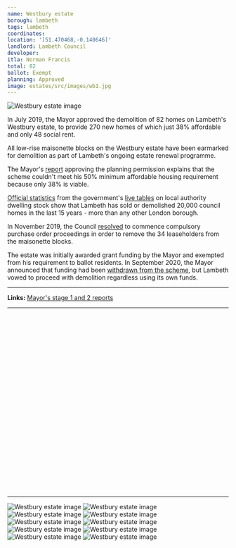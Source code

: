 ```yaml
---
name: Westbury estate 
borough: lambeth
tags: lambeth
coordinates: 
location: '[51.470468,-0.140646]'
landlord: Lambeth Council
developer:
itla: Norman Francis
total: 82
ballot: Exempt
planning: Approved
image: estates/src/images/wb1.jpg
---
```

![Westbury estate image](src/images/wb1.jpg)

In July 2019, the Mayor approved the demolition of 82 homes on Lambeth's Westbury estate, to provide 270 new homes of which just 38% affordable and only 48 social rent.

All low-rise maisonette blocks on the Westbury estate have been earmarked for demolition as part of Lambeth's ongoing estate renewal programme.

The Mayor's [report](https://www.london.gov.uk/sites/default/files/public%3A//public%3A//PAWS/media_id_469670///westbury_estate_report.pdf) approving the planning permission explains that the scheme couldn't meet his 50% minimum affordable housing requirement because only 38% is viable. 

[Official statistics](https://www.gov.uk/government/uploads/system/uploads/attachment_data/file/674346/LT_116.xlsx) from the government's [live tables](https://www.gov.uk/government/statistical-data-sets/live-tables-on-dwelling-stock-including-vacants) on local authority dwelling stock show that Lambeth has sold or demolished 20,000 council homes in the last 15 years - more than any other London borough.

In November 2019, the Council [resolved](https://moderngov.lambeth.gov.uk/mgIssueHistoryHome.aspx?IId=56827&PlanId=831&RPID=0) to commence compulsory purchase order proceedings in order to remove the 34 leaseholders from the maisonette blocks.

The estate was initially awarded grant funding by the Mayor and exempted from his requirement to ballot residents. In September 2020, the Mayor announced that funding had been [withdrawn from the scheme](https://www.insidehousing.co.uk/news/news/gla-funding-withdrawn-for-three-major-council-estate-regeneration-schemes-68045), but Lambeth vowed to proceed with demolition regardless using its own funds.

---

__Links:__
[Mayor's stage 1 and 2 reports](https://www.london.gov.uk/sites/default/files/public%3A//public%3A//PAWS/media_id_469670///westbury_estate_report.pdf)

---

<!------------THE CODE BELOW RENDERS THE MAP - DO NOT EDIT! ---------------------------->

<div id="map" style="width: 100%; height: 400px;"></div>

<script>
  var map = L.map('map').setView({{ location }}, 13);
  L.tileLayer('https://tile.openstreetmap.org/{z}/{x}/{y}.png', {
  maxZoom: 19,
attribution: '&copy; <a href="http://www.openstreetmap.org/copyright">OpenStreetMap</a>'
}).addTo(map);
var circle = L.circle({{ location }}, {
    color: 'red',
    fillColor: '#f03',
    fillOpacity: 0.5,
    radius: 500
}).addTo(map);
</script>

---

 ![Westbury estate image](src/images/wb2.jpg)
  ![Westbury estate image](src/images/wb3.jpg)
  ![Westbury estate image](src/images/wb4.jpg)
  ![Westbury estate image](src/images/wb5.jpg)
  ![Westbury estate image](src/images/wb6.jpg)
  ![Westbury estate image](src/images/wb7.jpg)
  ![Westbury estate image](src/images/wb8.jpg)
  ![Westbury estate image](src/images/wb9.jpg)
  ![Westbury estate image](src/images/wb10.jpg)
  ![Westbury estate image](src/images/wb11.jpg)


